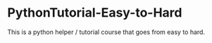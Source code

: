 # PythonTutorial-Easy-to-Hard
This is a python helper / tutorial course that goes from easy to hard. 
